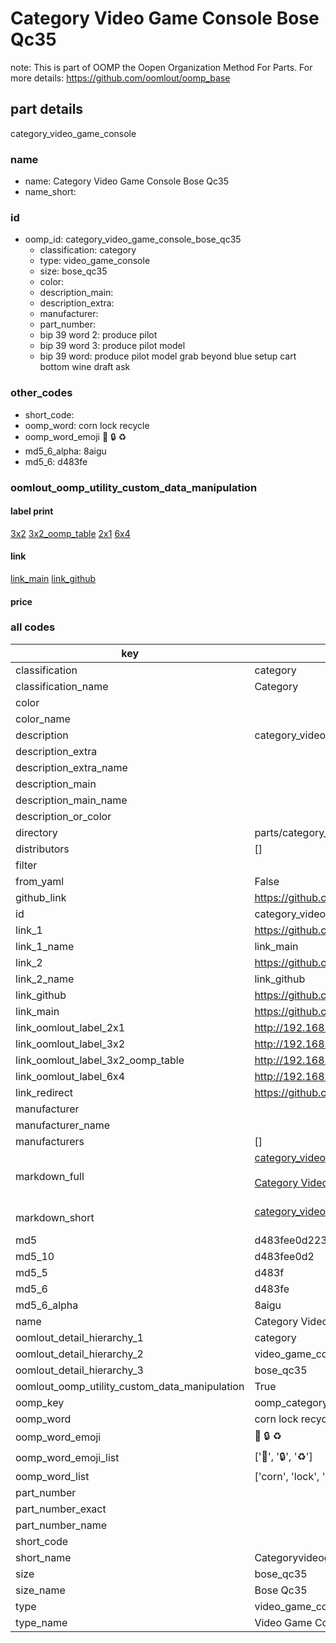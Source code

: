 # Category Video Game Console Bose Qc35  

note: This is part of OOMP the Oopen Organization Method For Parts. For more details: https://github.com/oomlout/oomp_base

##  part details
  



category_video_game_console



### name
* name: Category Video Game Console Bose Qc35
* name_short: 
### id
* oomp_id: category_video_game_console_bose_qc35
  * classification: category
  * type: video_game_console
  * size: bose_qc35
  * color: 
  * description_main: 
  * description_extra: 
  * manufacturer: 
  * part_number: 
  * bip 39 word 2: produce pilot
  * bip 39 word 3: produce pilot model
  * bip 39 word: produce pilot model grab beyond blue setup cart bottom wine draft ask

### other_codes
* short_code: 
* oomp_word: corn lock recycle
* oomp_word_emoji :corn: :lock: :recycle:
* md5_6_alpha: 8aigu
* md5_6: d483fe






### oomlout_oomp_utility_custom_data_manipulation
#### label print
[3x2](http://192.168.1.245:1112/?label=oomp%208aigu)
[3x2_oomp_table](http://192.168.1.108:1112/?label=oomp%208aigu)
[2x1](http://192.168.1.242:1112/?label=oomp%208aigu)
[6x4](http://192.168.1.55:1112/?label=oomp%208aigu)    

#### link

[link_main](https://github.com/oomlout/oomlout_oomp_version_1_messy/tree/main/parts/category_video_game_console_bose_qc35) [link_github](https://github.com/oomlout/oomlout_oomp_version_1_messy/tree/main/parts/category_video_game_console_bose_qc35)                             

#### price







### all codes 
| key | value |  
| --- | --- |  
| classification | category |  
| classification_name | Category |  
| color |  |  
| color_name |  |  
| description | category_video_game_console |  
| description_extra |  |  
| description_extra_name |  |  
| description_main |  |  
| description_main_name |  |  
| description_or_color |   |  
| directory | parts/category_video_game_console_bose_qc35 |  
| distributors | [] |  
| filter |  |  
| from_yaml | False |  
| github_link | https://github.com/oomlout/oomlout_oomp_part_src/tree/main/parts/category_video_game_console_bose_qc35 |  
| id | category_video_game_console_bose_qc35 |  
| link_1 | https://github.com/oomlout/oomlout_oomp_version_1_messy/tree/main/parts/category_video_game_console_bose_qc35 |  
| link_1_name | link_main |  
| link_2 | https://github.com/oomlout/oomlout_oomp_version_1_messy/tree/main/parts/category_video_game_console_bose_qc35 |  
| link_2_name | link_github |  
| link_github | https://github.com/oomlout/oomlout_oomp_version_1_messy/tree/main/parts/category_video_game_console_bose_qc35 |  
| link_main | https://github.com/oomlout/oomlout_oomp_version_1_messy/tree/main/parts/category_video_game_console_bose_qc35 |  
| link_oomlout_label_2x1 | http://192.168.1.242:1112/?label=oomp%208aigu |  
| link_oomlout_label_3x2 | http://192.168.1.245:1112/?label=oomp%208aigu |  
| link_oomlout_label_3x2_oomp_table | http://192.168.1.108:1112/?label=oomp%208aigu |  
| link_oomlout_label_6x4 | http://192.168.1.55:1112/?label=oomp%208aigu |  
| link_redirect | https://github.com/oomlout/oomlout_oomp_version_1_messy/tree/main/parts/category_video_game_console_bose_qc35 |  
| manufacturer |  |  
| manufacturer_name |  |  
| manufacturers | [] |  
| markdown_full | [category_video_game_console_bose_qc35](none)<br>[](none)<br>[Category Video Game Console Bose Qc35](none)<br><br> |  
| markdown_short | [category_video_game_console_bose_qc35](none)<br><br> |  
| md5 | d483fee0d2231890610ae6551d293d5d |  
| md5_10 | d483fee0d2 |  
| md5_5 | d483f |  
| md5_6 | d483fe |  
| md5_6_alpha | 8aigu |  
| name | Category Video Game Console Bose Qc35 |  
| oomlout_detail_hierarchy_1 | category |  
| oomlout_detail_hierarchy_2 | video_game_console |  
| oomlout_detail_hierarchy_3 | bose_qc35 |  
| oomlout_oomp_utility_custom_data_manipulation | True |  
| oomp_key | oomp_category_video_game_console_bose_qc35 |  
| oomp_word | corn lock recycle |  
| oomp_word_emoji | :corn: :lock: :recycle: |  
| oomp_word_emoji_list | [':corn:', ':lock:', ':recycle:'] |  
| oomp_word_list | ['corn', 'lock', 'recycle'] |  
| part_number |  |  
| part_number_exact |  |  
| part_number_name |  |  
| short_code |  |  
| short_name | Categoryvideogameconsole |  
| size | bose_qc35 |  
| size_name | Bose Qc35 |  
| type | video_game_console |  
| type_name | Video Game Console |  

